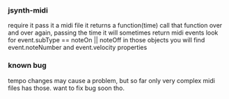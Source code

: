 ### jsynth-midi

require it
pass it a midi file 
it returns a function(time)
call that function over and over again, passing the time
it will sometimes return midi events
look for event.subType == noteOn || noteOff
in those objects you will find event.noteNumber and event.velocity properties

### known bug
tempo changes may cause a problem, but so far only very complex midi files has those.
want to fix bug soon tho.




